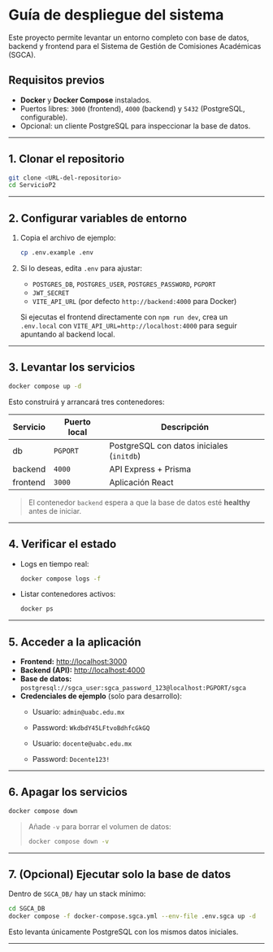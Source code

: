 # Guía de despliegue del sistema

Este proyecto permite levantar un entorno completo con base de datos, backend y frontend para el Sistema de Gestión de Comisiones Académicas (SGCA).

## Requisitos previos

- **Docker** y **Docker Compose** instalados.
- Puertos libres: `3000` (frontend), `4000` (backend) y `5432` (PostgreSQL, configurable).
- Opcional: un cliente PostgreSQL para inspeccionar la base de datos.

---

## 1. Clonar el repositorio

```bash
git clone <URL-del-repositorio>
cd ServicioP2
```

---

## 2. Configurar variables de entorno

1. Copia el archivo de ejemplo:
   ```bash
   cp .env.example .env
   ```
2. Si lo deseas, edita `.env` para ajustar:
   - `POSTGRES_DB`, `POSTGRES_USER`, `POSTGRES_PASSWORD`, `PGPORT`
   - `JWT_SECRET`
   - `VITE_API_URL` (por defecto `http://backend:4000` para Docker)

   Si ejecutas el frontend directamente con `npm run dev`, crea un `.env.local` con
   `VITE_API_URL=http://localhost:4000` para seguir apuntando al backend local.

---

## 3. Levantar los servicios

```bash
docker compose up -d
```

Esto construirá y arrancará tres contenedores:

| Servicio  | Puerto local | Descripción                                 |
|-----------|--------------|---------------------------------------------|
| db        | `PGPORT`     | PostgreSQL con datos iniciales (`initdb`)   |
| backend   | `4000`       | API Express + Prisma                        |
| frontend  | `3000`       | Aplicación React                            |

> El contenedor `backend` espera a que la base de datos esté **healthy** antes de iniciar.

---

## 4. Verificar el estado

- Logs en tiempo real:
  ```bash
  docker compose logs -f
  ```
- Listar contenedores activos:
  ```bash
  docker ps
  ```

---

## 5. Acceder a la aplicación

- **Frontend:** <http://localhost:3000>
- **Backend (API):** <http://localhost:4000>
- **Base de datos:** `postgresql://sgca_user:sgca_password_123@localhost:PGPORT/sgca`
- **Credenciales de ejemplo** (solo para desarrollo):
  - Usuario: `admin@uabc.edu.mx`
  - Password: `WkdbdY45LFtvoBdhfcGkGQ`

  - Usuario: `docente@uabc.edu.mx`
  - Password: `Docente123!`

---

## 6. Apagar los servicios

```bash
docker compose down
```

> Añade `-v` para borrar el volumen de datos:
> ```bash
> docker compose down -v
> ```

---

## 7. (Opcional) Ejecutar solo la base de datos

Dentro de `SGCA_DB/` hay un stack mínimo:

```bash
cd SGCA_DB
docker compose -f docker-compose.sgca.yml --env-file .env.sgca up -d
```

Esto levanta únicamente PostgreSQL con los mismos datos iniciales.

---
